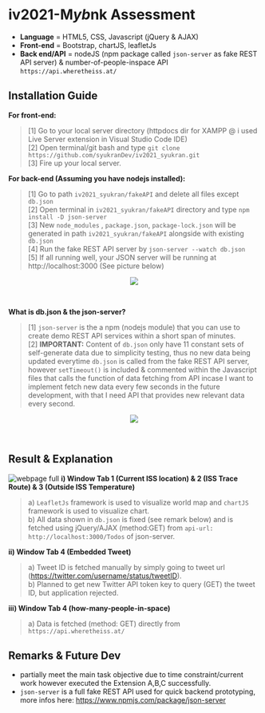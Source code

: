 # iv2021-M*yb*nk Assessment
- **Language** = HTML5, CSS, Javascript (jQuery & AJAX) <br />
- **Front-end** = Bootstrap, chartJS, leafletJs <br /> 
- **Back end/API** = nodeJS (npm package called `json-server` as fake REST API server) & number-of-people-inspace API `https://api.wheretheiss.at/` <br /> 

## Installation Guide
**For front-end:** <br /> 
> [1] Go to your local server directory (httpdocs dir for XAMPP @ i used Live Server extension in Visual Studio Code IDE) <br /> 
> [2] Open terminal/git bash and type `git clone https://github.com/syukranDev/iv2021_syukran.git` <br /> 
> [3] Fire up your local server. <br /> 

**For back-end (Assuming you have nodejs installed):** <br /> 
> [1] Go to path `iv2021_syukran/fakeAPI` and delete all files except `db.json` <br />
> [2] Open terminal in `iv2021_syukran/fakeAPI` directory and type `npm install -D json-server` <br />
> [3] New `node_modules` , `package.json`, `package-lock.json` will be generated in path `iv2021_syukran/fakeAPI` alongside with existing `db.json` <br />
> [4] Run the fake REST API server by `json-server --watch db.json`<br />
> [5] If all running well, your JSON server will be running at http://localhost:3000 (See picture below) <br /> 
 <p align="center">
  <img src="https://user-images.githubusercontent.com/51852197/144419980-2458bd7d-2970-4589-8fcb-82c0abb27474.PNG" />
  </p> <br />

**What is db.json & the json-server?** <br />
> [1] `json-server` is the a npm (nodejs module) that you can use to create demo REST API services within a short span of minutes. <br />
> [2] **IMPORTANT:** Content of `db.json` only have 11 constant sets of self-generate data due to simplicity testing, thus no new data being updated everytime `db.json` is called from the fake REST API server, however `setTimeout()` is included & commented within the Javascript files that calls the function of data fetching from API incase I want to implement fetch new data every few seconds in the future development, with that I need API that provides new relevant data every second. <br />
  
  <p align="center">
  <img src="https://user-images.githubusercontent.com/51852197/144367245-cad431bb-6ad2-4091-8462-34f8130a9eb7.PNG" />
  </p> <br /> 

## Result & Explanation
![webpage full](https://user-images.githubusercontent.com/51852197/144421024-c483d602-7249-4ef6-9b97-f4659d59397f.png)
**i) Window Tab 1 (Current ISS location) & 2 (ISS Trace Route) & 3 (Outside ISS Temperature)** <br />
> a) `LeafletJs` framework is used to visualize world map and `chartJS` framework is used to visualize chart. <br />
> b) All data shown in `db.json` is fixed (see remark below) and is fetched using jQuery/AJAX (method:GET) from `api-url: http://localhost:3000/Todos` of json-server. <br />

**ii) Window Tab 4 (Embedded Tweet)** <br />
> a) Tweet ID is fetched manually by simply going to tweet url (https://twitter.com/username/status/tweetID). <br />
> b) Planned to get new Twitter API token key to query (GET) the tweet ID, but application rejected. <br />

**iii) Window Tab 4 (how-many-people-in-space)**  <br />
> a) Data is fetched (method: GET) directly from `https://api.wheretheiss.at/` <br />



## Remarks & Future Dev
- partially meet the main task objective due to time constraint/current work however executed the Extension A,B,C successfully. <br />
- `json-server` is a full fake REST API used for quick backend prototyping,  more infos here: https://www.npmjs.com/package/json-server <br />





